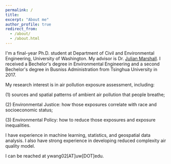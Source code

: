 ```yaml
---
permalink: /
title: 
excerpt: "About me"
author_profile: true
redirect_from: 
  - /about/
  - /about.html
---
```


I'm a final-year Ph.D. student at Department of Civil and Environmental Engineering, University of Washington. My advisor is Dr. [Julian Marshall](https://depts.washington.edu/airqual/). I received a Bechelor's degree in Environmental Engineering and a second Bechelor's degree in Busniss Administration from Tsinghua University in 2017. 

My research interest is in air pollution exposure assessment, including: 

(1) sources and spatial patterns of ambient air pollution that people breathe; 

(2) Environmental Justice: how those exposures correlate with race and socioeconomic status; 

(3) Environmental Policy: how to reduce those exposures and exposure inequalities. 

I have experience in machine learning, statistics, and geospatial data analysis. I also have strong experience in developing reduced complexity air quality model.



I can be reached at ywang02[AT]uw[DOT]edu.

